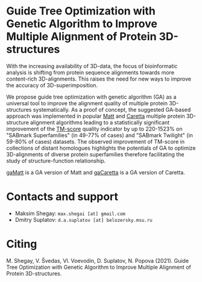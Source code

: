 # Guide Tree Optimization with Genetic Algorithm to Improve Multiple Alignment of Protein 3D-structures

With the increasing availability of 3D-data, the focus of bioinformatic analysis
is shifting from protein sequence alignments towards more content-rich 3D-alignments.
This raises the need for new ways to improve the accuracy of 3D-superimposition.

We propose guide tree optimization with genetic algorithm (GA) as a universal tool
to improve the alignment quality of multiple protein 3D-structures systematically.
As a proof of concept, the suggested GA-based approach was implemented in popular
[Matt](http://matt.cs.tufts.edu/) and [Caretta](http://www.bioinformatics.nl/caretta/)
multiple protein 3D-structure alignment algorithms leading to a statistically significant
improvement of the [TM-score](https://zhanglab.ccmb.med.umich.edu/TM-score/) quality indicator by up to 220-1523\%
on "SABmark Superfamilies" (in 49-77% of cases) and "SABmark Twilight" (in 59-80% of cases)
datasets.
The observed improvement of TM-score in collections of distant homologues highlights
the potentials of GA to optimize 3D-alignments of diverse protein superfamilies
therefore facilitating the study of structure-function relationship.

[gaMatt](https://github.com/n-canter/gamaps/tree/main/gaMatt) is a GA version of Matt and
[gaCaretta](https://github.com/n-canter/gamaps/tree/main/gaCaretta) is a GA version of Caretta.

# Contacts and support
* Maksim Shegay: `max.shegai [at] gmail.com`
* Dmitry Suplatov: `d.a.suplatov [at] belozersky.msu.ru`

# Citing
M. Shegay, V. Švedas, Vl. Voevodin, D. Suplatov, N. Popova (2021). Guide Tree Optimization with Genetic Algorithm to Improve Multiple Alignment of Protein 3D-structures.


